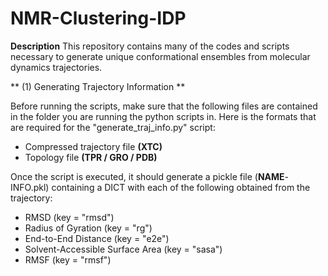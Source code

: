 # NMR-Clustering-IDP
**Description** This repository contains many of the codes and scripts necessary to generate unique conformational ensembles from molecular dynamics trajectories.

** (1) Generating Trajectory Information **

Before running the scripts, make sure that the following files are contained in the folder you are running the python scripts in. Here is the formats that are required for the "generate_traj_info.py" script:

- Compressed trajectory file **(XTC)**
- Topology file **(TPR / GRO / PDB)**

Once the script is executed, it should generate a pickle file (**NAME**-INFO.pkl) containing a DICT with each of the following obtained from the trajectory:

- RMSD (key = "rmsd")
- Radius of Gyration (key = "rg")
- End-to-End Distance (key = "e2e")
- Solvent-Accessible Surface Area (key = "sasa")
- RMSF (key = "rmsf")
